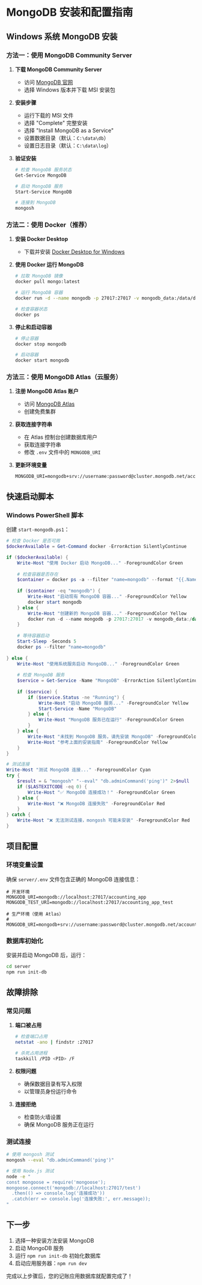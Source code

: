# MongoDB 安装和配置指南

## Windows 系统 MongoDB 安装

### 方法一：使用 MongoDB Community Server

1. **下载 MongoDB Community Server**
   - 访问 [MongoDB 官网](https://www.mongodb.com/try/download/community)
   - 选择 Windows 版本并下载 MSI 安装包

2. **安装步骤**
   - 运行下载的 MSI 文件
   - 选择 "Complete" 完整安装
   - 选择 "Install MongoDB as a Service"
   - 设置数据目录（默认：`C:\data\db`）
   - 设置日志目录（默认：`C:\data\log`）

3. **验证安装**
   ```bash
   # 检查 MongoDB 服务状态
   Get-Service MongoDB
   
   # 启动 MongoDB 服务
   Start-Service MongoDB
   
   # 连接到 MongoDB
   mongosh
   ```

### 方法二：使用 Docker（推荐）

1. **安装 Docker Desktop**
   - 下载并安装 [Docker Desktop for Windows](https://www.docker.com/products/docker-desktop)

2. **使用 Docker 运行 MongoDB**
   ```bash
   # 拉取 MongoDB 镜像
   docker pull mongo:latest
   
   # 运行 MongoDB 容器
   docker run -d --name mongodb -p 27017:27017 -v mongodb_data:/data/db mongo:latest
   
   # 检查容器状态
   docker ps
   ```

3. **停止和启动容器**
   ```bash
   # 停止容器
   docker stop mongodb
   
   # 启动容器
   docker start mongodb
   ```

### 方法三：使用 MongoDB Atlas（云服务）

1. **注册 MongoDB Atlas 账户**
   - 访问 [MongoDB Atlas](https://www.mongodb.com/cloud/atlas)
   - 创建免费集群

2. **获取连接字符串**
   - 在 Atlas 控制台创建数据库用户
   - 获取连接字符串
   - 修改 `.env` 文件中的 `MONGODB_URI`

3. **更新环境变量**
   ```env
   MONGODB_URI=mongodb+srv://username:password@cluster.mongodb.net/accounting_app
   ```

## 快速启动脚本

### Windows PowerShell 脚本
创建 `start-mongodb.ps1`：

```powershell
# 检查 Docker 是否可用
$dockerAvailable = Get-Command docker -ErrorAction SilentlyContinue

if ($dockerAvailable) {
    Write-Host "使用 Docker 启动 MongoDB..." -ForegroundColor Green
    
    # 检查容器是否存在
    $container = docker ps -a --filter "name=mongodb" --format "{{.Names}}"
    
    if ($container -eq "mongodb") {
        Write-Host "启动现有 MongoDB 容器..." -ForegroundColor Yellow
        docker start mongodb
    } else {
        Write-Host "创建新的 MongoDB 容器..." -ForegroundColor Yellow
        docker run -d --name mongodb -p 27017:27017 -v mongodb_data:/data/db mongo:latest
    }
    
    # 等待容器启动
    Start-Sleep -Seconds 5
    docker ps --filter "name=mongodb"
    
} else {
    Write-Host "使用系统服务启动 MongoDB..." -ForegroundColor Green
    
    # 检查 MongoDB 服务
    $service = Get-Service -Name "MongoDB" -ErrorAction SilentlyContinue
    
    if ($service) {
        if ($service.Status -ne "Running") {
            Write-Host "启动 MongoDB 服务..." -ForegroundColor Yellow
            Start-Service -Name "MongoDB"
        } else {
            Write-Host "MongoDB 服务已在运行" -ForegroundColor Green
        }
    } else {
        Write-Host "未找到 MongoDB 服务，请先安装 MongoDB" -ForegroundColor Red
        Write-Host "参考上面的安装指南" -ForegroundColor Yellow
    }
}

# 测试连接
Write-Host "测试 MongoDB 连接..." -ForegroundColor Cyan
try {
    $result = & "mongosh" "--eval" "db.adminCommand('ping')" 2>$null
    if ($LASTEXITCODE -eq 0) {
        Write-Host "✅ MongoDB 连接成功！" -ForegroundColor Green
    } else {
        Write-Host "❌ MongoDB 连接失败" -ForegroundColor Red
    }
} catch {
    Write-Host "❌ 无法测试连接，mongosh 可能未安装" -ForegroundColor Red
}
```

## 项目配置

### 环境变量设置
确保 `server/.env` 文件包含正确的 MongoDB 连接信息：

```env
# 开发环境
MONGODB_URI=mongodb://localhost:27017/accounting_app
MONGODB_TEST_URI=mongodb://localhost:27017/accounting_app_test

# 生产环境（使用 Atlas）
# MONGODB_URI=mongodb+srv://username:password@cluster.mongodb.net/accounting_app
```

### 数据库初始化
安装并启动 MongoDB 后，运行：

```bash
cd server
npm run init-db
```

## 故障排除

### 常见问题

1. **端口被占用**
   ```bash
   # 检查端口占用
   netstat -ano | findstr :27017
   
   # 杀死占用进程
   taskkill /PID <PID> /F
   ```

2. **权限问题**
   - 确保数据目录有写入权限
   - 以管理员身份运行命令

3. **连接拒绝**
   - 检查防火墙设置
   - 确保 MongoDB 服务正在运行

### 测试连接
```bash
# 使用 mongosh 测试
mongosh --eval "db.adminCommand('ping')"

# 使用 Node.js 测试
node -e "
const mongoose = require('mongoose');
mongoose.connect('mongodb://localhost:27017/test')
  .then(() => console.log('连接成功'))
  .catch(err => console.log('连接失败:', err.message));
"
```

## 下一步

1. 选择一种安装方法安装 MongoDB
2. 启动 MongoDB 服务
3. 运行 `npm run init-db` 初始化数据库
4. 启动应用服务器：`npm run dev`

完成以上步骤后，您的记账应用数据库就配置完成了！